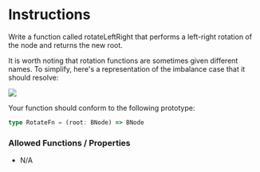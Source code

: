 # Instructions

Write a function called rotateLeftRight that performs a left-right rotation of the node and returns the new root.

It is worth noting that rotation functions are sometimes given different names. To simplify, here's a representation of
the imbalance case that it should resolve:

![](https://i.imgur.com/zmnIXHk.png)

Your function should conform to the following prototype:

```typescript
type RotateFn = (root: BNode) => BNode
```

### Allowed Functions / Properties

- N/A
